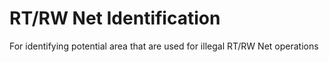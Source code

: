 # RT/RW Net Identification

For identifying potential area that are used for illegal RT/RW Net operations
